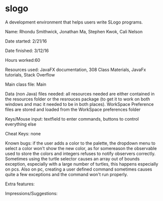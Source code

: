 # slogo
A development environment that helps users write SLogo programs.


Name: Rhondu Smithwick, Jonathan Ma, Stephen Kwok, Cali Nelson

Date started: 2/21/16

Date finished: 3/12/16

Hours worked:60

Resources used: JavaFX documentation, 308 Class Materials, JavaFx tutorials, Stack Overflow

Main class file: Main

Data (non Java) files needed: all resources needed are either contained in the resources folder or the resrouces package (to get it to work on both windows and mac it needed to be in both places). WorkSpace Preference files are stored and loaded from the WorkSpace preferences folder

Keys/Mouse input: textfield to enter commands, buttons to control everything else

Cheat Keys: none
 
Known bugs:  if the user adds a color to the palette, the dropdown menu to select a color won't show the new color, as for somereason the observable used to store the colors and integers refuses to notify observers correctly. Sometimes using the turtle selector causes an array out of bounds exception, especially with a large number of turtles, this happens especially on pcs. Also on pc, creating a user defined command sometimes causes quite a few exceptions and the command won't run properly.

Extra features:

Impressions/Suggestions:
